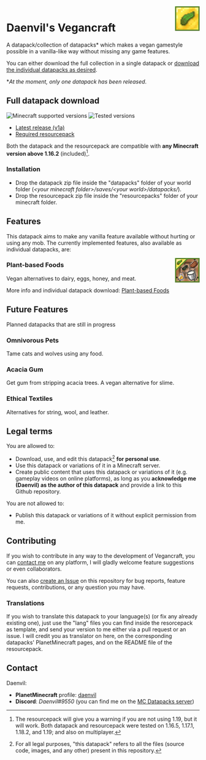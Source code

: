 <img src="../datapack/pack.png" alt="logo" align="right"/>

# Daenvil's Vegancraft
A datapack/collection of datapacks\* which makes a vegan gamestyle possible in a vanilla-like way without missing any game features.

You can either download the full collection in a single datapack or [download the individual datapacks as desired](#features).

\**At the moment, only one datapack has been released*.

## Full datapack download

![Minecraft supported versions](https://img.shields.io/badge/supported%20MC%20versions-1.16.2%2B-green?style=flat-square)
![Tested versions](https://img.shields.io/badge/tested%20in-1.16.5%2C%201.17.1%2C%201.18.1-informational?style=flat-square)

- [Latest release (v1a)](https://github.com/daenvil/vegancraft/releases/download/v1a/vegancraft-DP_v1a.zip)
- [Required resourcepack](https://github.com/daenvil/vegancraft/releases/download/v1a/vegancraft-RP_v1a.zip)

Both the datapack and the resourcepack are compatible with **any Minecraft version above 1.16.2** (included)[^1]. 

[^1]: The resourcepack will give you a warning if you are not using 1.19, but it will work. Both datapack and resourcepack were tested on 1.16.5, 1.17.1, 1.18.2, and 1.19; and also on multiplayer.

### Installation
- Drop the datapack zip file inside the "datapacks" folder of your world folder (*\<your minecraft folder\>/saves/\<your world\>/datapacks/*).
- Drop the resourcepack zip file inside the "resourcepacks" folder of your minecraft folder.

## Features
This datapack aims to make any vanilla feature available without hurting or using any mob. The currently implemented features, also available as individual datapacks, are:

<img src="./assets/vegan_food/pack.png" alt="logo" align="right"/>

### Plant-based Foods

Vegan alternatives to dairy, eggs, honey, and meat.

More info and individual datapack download: [Plant-based Foods](https://github.com/daenvil/vegancraft/wiki/Plant%E2%80%90based-Foods)

## Future Features
Planned datapacks that are still in progress

### Omnivorous Pets

Tame cats and wolves using any food.

### Acacia Gum

Get gum from stripping acacia trees. A vegan alternative for slime.

### Ethical Textiles
Alternatives for string, wool, and leather.

## Legal terms

You are allowed to:

- Download, use, and edit this datapack[^2] **for personal use**.
- Use this datapack or variations of it in a Minecraft server.
- Create public content that uses this datapack or variations of it (e.g. gameplay videos on online platforms), as long as you **acknowledge me (Daenvil) as the author of this datapack** and provide a link to this Github repository.

You are not allowed to:

- Publish this datapack or variations of it without explicit permission from me.

[^2]: For all legal purposes, "this datapack" refers to all the files (source code, images, and any other) present in this repository.

## Contributing
If you wish to contribute in any way to the development of Vegancraft, you can [contact me](#contact) on any platform, I will gladly welcome feature suggestions or even collaborators.

You can also [create an Issue](https://github.com/daenvil/vegancraft/issues/new/choose) on this repository for bug reports, feature requests, contributions, or any question you may have.

### Translations
If you wish to translate this datapack to your language(s) (or fix any already existing one), just use the "lang" files you can find inside the resorcepack as template, and send your version to me either via a pull request or an issue. I will credit you as translator on here, on the corresponding datapacks' PlanetMinecraft pages, and on the README file of the resourcepack.

## Contact

Daenvil:
- **PlanetMinecraft** profile: [daenvil](https://www.planetminecraft.com/member/daenvil/)
- **Discord**: *Daenvil#9550* (you can find me on the [MC Datapacks server](https://discord.gg/SnJQcfq))
